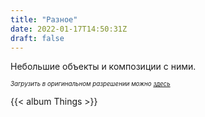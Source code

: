 ```yaml
---
title: "Разное"
date: 2022-01-17T14:50:31Z
draft: false
---
```


Небольшие объекты и композиции с ними. <!--more-->

*<sub><sup>Загрузить в оригинальном разрешении можно [здесь](https://bit.ly/other-photos)</sup></sub>*

{{< album Things >}}